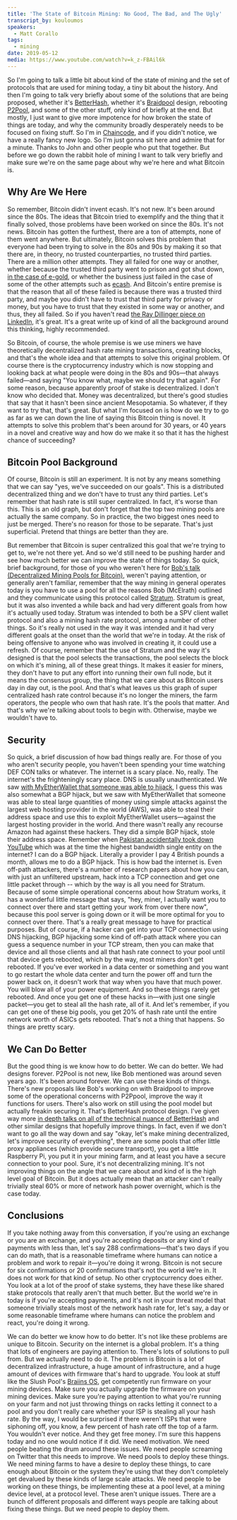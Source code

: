 ```yaml
---
title: 'The State of Bitcoin Mining: No Good, The Bad, and The Ugly'
transcript_by: kouloumos
speakers:
  - Matt Corallo
tags:
  - mining
date: 2019-05-12
media: https://www.youtube.com/watch?v=k_z-FBAil6k
---
```

So I'm going to talk a little bit about kind of the state of mining and the set of protocols that are used for mining today, a tiny bit about the history. And then I'm going to talk very briefly about some of the solutions that are being proposed, whether it's [BetterHash](https://bitcoinmagazine.com/business/betterhash-protocol-lets-pool-miners-regain-control-over-their-hash-power), whether it's [Braidpool](https://pool2win.github.io/braidpool/) design, rebooting [P2Pool](https://en.bitcoin.it/wiki/P2Pool), and some of the other stuff, only kind of briefly at the end. But mostly, I just want to give more impotence for how broken the state of things are today, and why the community broadly desperately needs to be focused on fixing stuff. So I'm in [Chaincode](https://chaincode.com/), and if you didn't notice, we have a really fancy new logo. So I'm just gonna sit here and admire that for a minute. Thanks to John and other people who put that together. But before we go down the rabbit hole of mining I want to talk very briefly and make sure we're on the same page about why we're here and what Bitcoin is.

## Why Are We Here

So remember, Bitcoin didn't invent ecash. It's not new. It's been around since the 80s. The ideas that Bitcoin tried to exemplify and the thing that it finally solved, those problems have been worked on since the 80s. It's not news. Bitcoin has gotten the furthest, there are a ton of attempts, none of them went anywhere. But ultimately, Bitcoin solves this problem that everyone had been trying to solve in the 80s and 90s by making it so that there are, in theory, no trusted counterparties, no trusted third parties. There are a million other attempts. They all failed for one way or another, whether because the trusted third party went to prison and got shut down, [in the case of e-gold](https://en.bitcoinwiki.org/wiki/E-gold), or whether the business just failed in the case of some of the other attempts such as [ecash](https://en.bitcoinwiki.org/wiki/Ecash). And Bitcoin's entire premise is that the reason that all of these failed is because there was a trusted third party, and maybe you didn't have to trust that third party for privacy or money, but you have to trust that they existed in some way or another, and thus, they all failed. So if you haven't read [the Ray Dillinger piece on LinkedIn](https://www.linkedin.com/pulse/id-known-what-we-were-starting-ray-dillinger/), it's great. It's a great write up of kind of all the background around this thinking, highly recommended.

So Bitcoin, of course, the whole premise is we use miners we have theoretically decentralized hash rate mining transactions, creating blocks, and that's the whole idea and that attempts to solve this original problem. Of course there is the cryptocurrency industry which is now stopping and looking back at what people were doing in the 80s and 90s—that always failed—and saying "You know what, maybe we should try that again". For some reason, because apparently proof of stake is decentralized. I don't know who decided that. Money was decentralized, but there's good studies that say that it hasn't been since ancient Mesopotamia. So whatever, if they want to try that, that's great. But what I'm focused on is how do we try to go as far as we can down the line of saying this Bitcoin thing is novel. It attempts to solve this problem that's been around for 30 years, or 40 years in a novel and creative way and how do we make it so that it has the highest chance of succeeding?

## Bitcoin Pool Background

Of course, Bitcoin is still an experiment. It is not by any means something that we can say "yes, we've succeeded on our goals". This is a distributed decentralized thing and we don't have to trust any third parties. Let's remember that hash rate is still super centralized. In fact, it's worse than this. This is an old graph, but don't forget that the top two mining pools are actually the same company. So in practice, the two biggest ones need to just be merged. There's no reason for those to be separate. That's just superficial. Pretend that things are better than they are.

But remember that Bitcoin is super centralized this goal that we're trying to get to, we're not there yet. And so we'd still need to be pushing harder and see how much better we can improve the state of things today. So quick, brief background, for those of you who weren't here for [Bob's talk (Decentralized Mining Pools for Bitcoin)](https://www.youtube.com/watch?v=91WKy7RYHD4), weren't paying attention, or generally aren't familiar, remember that the way mining in general operates today is you have to use a pool for all the reasons Bob (McElrath) outlined and they communicate using this protocol called [Stratum](https://braiins.com/stratum-v1). Stratum is great, but it was also invented a while back and had very different goals from how it's actually used today. Stratum was intended to both be a SPV client wallet protocol and also a mining hash rate protocol, among a number of other things. So it's really not used in the way it was intended and it had very different goals at the onset than the world that we're in today. At the risk of being offensive to anyone who was involved in creating it, it could use a refresh. Of course, remember that the use of Stratum and the way it's designed is that the pool selects the transactions, the pool selects the block on which it's mining, all of these great things. It makes it easier for miners, they don't have to put any effort into running their own full node, but it means the consensus group, the thing that we care about as Bitcoin users day in day out, is the pool. And that's what leaves us this graph of super centralized hash rate control because it's no longer the miners, the farm operators, the people who own that hash rate. It's the pools that matter. And that's why we're talking about tools to begin with. Otherwise, maybe we wouldn't have to.

## Security

So quick, a brief discussion of how bad things really are. For those of you who aren't security people, you haven't been spending your time watching DEF CON talks or whatever. The internet is a scary place. No, really. The internet's the frighteningly scary place. DNS is usually unauthenticated. We saw [with MyEtherWallet that someone was able to hijack](https://www.theregister.com/2018/04/24/myetherwallet_dns_hijack/), I guess this was also somewhat a BGP hijack, but we saw with MyEtherWallet that someone was able to steal large quantities of money using simple attacks against the largest web hosting provider in the world (AWS), was able to steal their address space and use this to exploit MyEtherWallet users—against the largest hosting provider in the world. And there wasn't really any recourse Amazon had against these hackers. They did a simple BGP hijack, stole their address space. Remember when [Pakistan accidentally took down YouTube](https://www.cnet.com/news/how-pakistan-knocked-youtube-offline-and-how-to-make-sure-it-never-happens-again/) which was at the time the highest bandwidth single entity on the internet? I can do a BGP hijack. Literally a provider I pay 4 British pounds a month, allows me to do a BGP hijack. This is how bad the internet is. Even off-path attackers, there's a number of research papers about how you can, with just an unfiltered upstream, hack into a TCP connection and get one little packet through -- which by the way is all you need for Stratum. Because of some simple operational concerns about how Stratum works, it has a wonderful little message that says, "hey, miner, I actually want you to connect over there and start getting your work from over there now", because this pool server is going down or it will be more optimal for you to connect over there. That's a really great message to have for practical purposes. But of course, if a hacker can get into your TCP connection using DNS hijacking, BGP hijacking some kind of off-path attack where you can guess a sequence number in your TCP stream, then you can make that device and all those clients and all that hash rate connect to your pool until that device gets rebooted, which by the way, most miners don't get rebooted. If you've ever worked in a data center or something and you want to go restart the whole data center and turn the power off and turn the power back on, it doesn't work that way when you have that much power. You will blow all of your power equipment. And so these things rarely get rebooted. And once you get one of these hacks in—with just one single packet—you get to steal all the hash rate, all of it. And let's remember, if you can get one of these big pools, you get 20% of hash rate until the entire network worth of ASICs gets rebooted. That's not a thing that happens. So things are pretty scary.

## We Can Do Better

But the good thing is we know how to do better. We can do better. We had designs forever. P2Pool is not new, like Bob mentioned was around seven years ago. It's been around forever. We can use these kinds of things. There's new proposals like Bob's working on with Braidpool to improve some of the operational concerns with P2Ppool, improve the way it functions for users. There's also work on still using the pool model but actually freakin securing it. That's BetterHash protocol design. I've given way more [in depth talks on all of the technical nuance of BetterHash](https://www.youtube.com/watch?v=0lGO5I74qJM) and other similar designs that hopefully improve things. In fact, even if we don't want to go all the way down and say "okay, let's make mining decentralized, let's improve security of everything", there are some pools that offer little proxy appliances (which provide secure transport), you get a little Raspberry Pi, you put it in your mining farm, and at least you have a secure connection to your pool. Sure, it's not decentralizing mining. It's not improving things on the angle that we care about and kind of is the high level goal of Bitcoin. But it does actually mean that an attacker can't really trivially steal 60% or more of network hash power overnight, which is the case today.

## Conclusions

If you take nothing away from this conversation, if you're using an exchange or you are an exchange, and you're accepting deposits or any kind of payments with less than, let's say 288 confirmations—that's two days if you can do math, that is a reasonable timeframe where humans can notice a problem and work to repair it—you're doing it wrong. Bitcoin is not secure for six confirmations or 20 confirmations that's not the world we're in. It does not work for that kind of setup. No other cryptocurrency does either. You look at a lot of the proof of stake systems, they have these like shared stake protocols that really aren't that much better. But the world we're in today is if you're accepting payments, and it's not in your threat model that someone trivially steals most of the network hash rate for, let's say, a day or some reasonable timeframe where humans can notice the problem and react, you're doing it wrong.

We can do better we know how to do better. It's not like these problems are unique to Bitcoin. Security on the internet is a global problem. It's a thing that lots of engineers are paying attention to. There's lots of solutions to pull from. But we actually need to do it. The problem is Bitcoin is a lot of decentralized infrastructure, a huge amount of infrastructure, and a huge amount of devices with firmware that's hard to upgrade. You look at stuff like the Slush Pool's [Braiins OS](https://braiins.com/os/open-source), get competently run firmware on your mining devices. Make sure you actually upgrade the firmware on your mining devices. Make sure you're paying attention to what you're running on your farm and not just throwing things on racks letting it connect to a pool and you don't really care whether your ISP is stealing all your hash rate. By the way, I would be surprised if there weren't ISPs that were siphoning off, you know, a few percent of hash rate off the top of a farm. You wouldn't ever notice. And they get free money. I'm sure this happens today and no one would notice if it did. We need motivation. We need people beating the drum around these issues. We need people screaming on Twitter that this needs to improve. We need pools to deploy these things. We need mining farms to have a desire to deploy these things, to care enough about Bitcoin or the system they're using that they don't completely get devalued by these kinds of large scale attacks. We need people to be working on these things, be implementing these at a pool level, at a mining device level, at a protocol level. These aren't unique issues. There are a bunch of different proposals and different ways people are talking about fixing these things. But we need people to deploy them.
